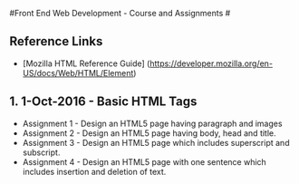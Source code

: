 #Front End Web Development - Course and Assignments #
## Reference Links ##
*  [Mozilla HTML Reference Guide] (https://developer.mozilla.org/en-US/docs/Web/HTML/Element)
## 1. 1-Oct-2016 - Basic HTML Tags ##
-  Assignment 1 - Design an HTML5 page having paragraph and images
-  Assignment 2 - Design an HTML5 page having body, head and title.
-  Assignment 3 - Design an HTML5 page which includes superscript and subscript.
-  Assignment 4 - Design an HTML5 page with one sentence which includes insertion and deletion of text.
